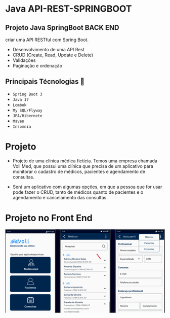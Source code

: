 # Java API-REST-SPRINGBOOT

## Projeto Java SpringBoot BACK END
criar uma API RESTful com Spring Boot.
- Desenvolvimento de uma API Rest
- CRUD (Create, Read, Update e Delete)
- Validações
- Paginação e ordenação

## Principais Técnologias  :pushpin:
- ` Spring Boot 3 `
- ` Java 17 `
- ` Lombok `
- ` My SQL/Flyway `
- ` JPA/Hibernete `
- ` Maven `
- ` Insomnia `

# Projeto 

- Projeto de uma clínica médica fictícia. Temos uma empresa chamada Voll Med, que possui uma clínica que precisa de um aplicativo para monitorar o cadastro de médicos, pacientes e agendamento de consultas.

- Será um aplicativo com algumas opções, em que a pessoa que for usar pode fazer o CRUD, tanto de médicos quanto de pacientes e o agendamento e cancelamento das consultas.

# Projeto no Front End

  ![Projeto](https://github.com/HagataMendes/Java---API-REST-SPRINGBOOT/blob/main/Frontend%20Java%201.png)

  



